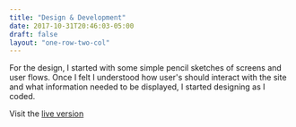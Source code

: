 ```yaml
---
title: "Design & Development"
date: 2017-10-31T20:46:03-05:00
draft: false
layout: "one-row-two-col"
---
```

For the design, I started with some simple pencil sketches of screens and user flows. Once I felt I understood how user's should interact with the site and what information needed to be displayed, I started designing as I coded. 

Visit the [live version](http://critique-it.herokuapp.com/#/)